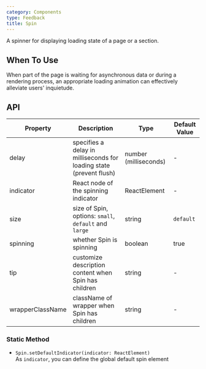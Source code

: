 ```yaml
---
category: Components
type: Feedback
title: Spin
---
```


A spinner for displaying loading state of a page or a section.

## When To Use

When part of the page is waiting for asynchronous data or during a rendering process, an appropriate loading animation can effectively alleviate users' inquietude.

## API

| Property | Description | Type | Default Value |
| -------- | ----------- | ---- | ------------- |
| delay | specifies a delay in milliseconds for loading state (prevent flush) | number (milliseconds) | - |
| indicator | React node of the spinning indicator | ReactElement | - |
| size | size of Spin, options: `small`, `default` and `large` | string | `default` |
| spinning | whether Spin is spinning | boolean | true |
| tip | customize description content when Spin has children | string | - |
| wrapperClassName | className of wrapper when Spin has children | string | - |

### Static Method

- `Spin.setDefaultIndicator(indicator: ReactElement)`  
  As `indicator`, you can define the global default spin element
